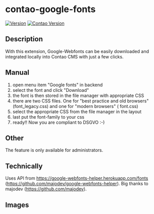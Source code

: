 # contao-google-fonts

[![Version](https://img.shields.io/packagist/v/alpdesk/contao-google-fonts)](https://packagist.org/packages/alpdesk/contao-google-fonts)
[![Contao Version](https://img.shields.io/badge/Contao-%5E4.9-orange)](https://contao.org)

## Description

With this extension, Google-Webfonts can be easily downloaded and integrated locally into Contao CMS with just a few
clicks.

## Manual

1. open menu item "Google fonts" in backend
2. select the font and click "Download"
3. the font is then stored in the file manager with appropriate CSS
4. there are two CSS files. One for "best practice and old browsers" (font_legacy.css) and one for "modern browsers" (
   font.css)
5. select the appropriate CSS from the file manager in the layout
6. last put the font-family to your css
7. ready!! Now you are compliant to DSGVO :-)

## Other

The feature is only available for administrators.

## Technically

Uses API from https://google-webfonts-helper.herokuapp.com/fonts (https://github.com/majodev/google-webfonts-helper).
Big thanks to majodev (https://github.com/majodev).

## Images

<p><img src="https://x-projects.de/files/alpdesk/contao-google-fonts/1.png" alt=""></p>
<p><img src="https://x-projects.de/files/alpdesk/contao-google-fonts/2.png" alt=""></p>
<p><img src="https://x-projects.de/files/alpdesk/contao-google-fonts/3.png" alt=""></p>